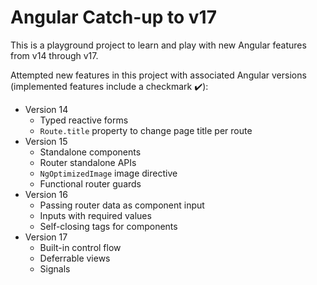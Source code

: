 # Angular Catch-up to v17

This is a playground project to learn and play with new Angular features from v14 through v17.

Attempted new features in this project with associated Angular versions (implemented features include a checkmark ✔️):
- Version 14
  - Typed reactive forms
  - `Route.title` property to change page title per route
- Version 15
  - Standalone components
  - Router standalone APIs
  - `NgOptimizedImage` image directive
  - Functional router guards
- Version 16
  - Passing router data as component input
  - Inputs with required values
  - Self-closing tags for components
- Version 17
  - Built-in control flow
  - Deferrable views
  - Signals
